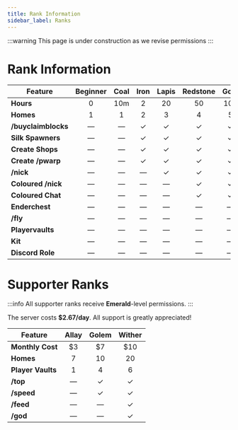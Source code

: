 ```yaml
---
title: Rank Information
sidebar_label: Ranks
---
```

:::warning
This page is under construction as we revise permissions
:::
# Rank Information

| Feature                      | Beginner | Coal | Iron | Lapis | Redstone | Gold | Diamond | Emerald | Netherite | OGCrafter |
|------------------------------|:--------:|:----:|:----:|:-----:|:--------:|:----:|:-------:|:-------:|:---------:|:---------:|
| **Hours**                    | 0        | 10m  | 2     | 20    | 50       | 100  | 250     | 550     | 1000      | 3000      |
| **Homes**                    | 1        | 1    | 2     | 3     | 4        | 5    | 6       | 7       | 8         | 10        |
| **/buyclaimblocks**          | —        | —    | ✓     | ✓     | ✓        | ✓    | ✓       | ✓       | ✓         | ✓         |
| **Silk Spawners**            | —        | —    | ✓     | ✓     | ✓        | ✓    | ✓       | ✓       | ✓         | ✓         |
| **Create Shops**             | —        | —    | ✓     | ✓     | ✓        | ✓    | ✓       | ✓       | ✓         | ✓         |
| **Create /pwarp**            | —        | —    | ✓     | ✓     | ✓        | ✓    | ✓       | ✓       | ✓         | ✓         |
| **/nick**                    | —        | —    | —     | ✓     | ✓        | ✓    | ✓       | ✓       | ✓         | ✓         |
| **Coloured /nick**           | —        | —    | —     | —     | ✓        | ✓    | ✓       | ✓       | ✓         | ✓         |
| **Coloured Chat**            | —        | —    | —     | —     | ✓        | ✓    | ✓       | ✓       | ✓         | ✓         |
| **Enderchest**               | —        | —    | —     | —     | —        | —    | ✓       | ✓       | ✓         | ✓         |
| **/fly**                     | —        | —    | —     | —     | —        | —    | ✓       | ✓       | ✓         | ✓         |
| **Playervaults**             | —        | —    | —     | —     | —        | —    | —       | —       | 1         | 1         |
| **Kit**                      | —        | —    | —     | —     | —        | —    | —       | —       | Netherite | OGCrafter |
| **Discord Role**             | —        | —    | —     | —     | —        | —    | ✓       | ✓       | ✓         | ✓         |



# Supporter Ranks
:::info
All supporter ranks receive **Emerald**-level permissions.
:::

The server costs **$2.67/day**. All support is greatly appreciated! 

| Feature             | Allay  | Golem  | Wither |
|---------------------|:------:|:------:|:------:|
| **Monthly Cost**    | $3     | $7     | $10    |
| **Homes**           | 7      | 10     | 20     |
| **Player Vaults**   | 1      | 4      | 6      |
| **/top**            | —      | ✓      | ✓      |
| **/speed**          | —      | ✓      | ✓      |
| **/feed**           | —      | —      | ✓      |
| **/god**            | —      | —      | ✓      |


